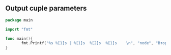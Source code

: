 ## Output cuple parameters 

```go
package main

import "fmt"

func main(){
       fmt.Printf("%s %[1]s | %[1]s  %[2]s  %[1]s    \n", "node", "Второй компоннет")
}
```
